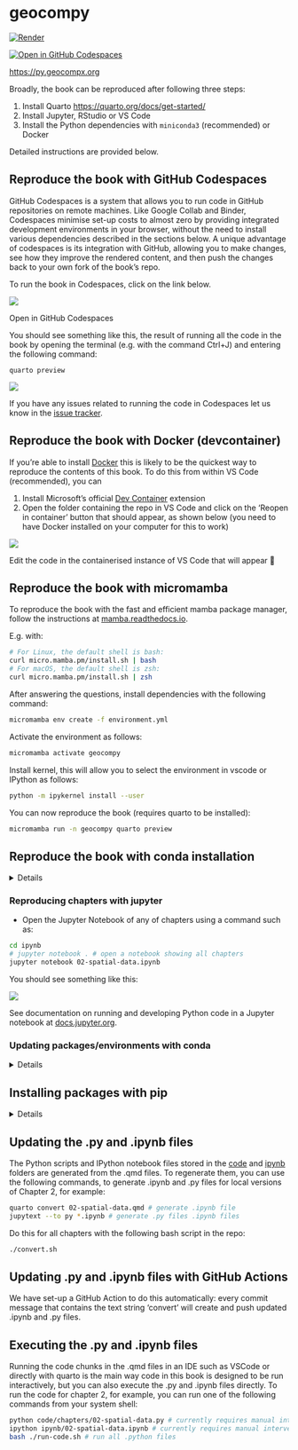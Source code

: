 
# geocompy

[![Render](https://github.com/geocompx/geocompy/actions/workflows/main.yaml/badge.svg)](https://github.com/geocompx/geocompy/actions/workflows/main.yaml)
<!-- [![Binder](http://mybinder.org/badge_logo.svg)](https://mybinder.org/v2/gh/geocompr/py/main?urlpath=lab/tree/ipynb) -->
[![Open in GitHub
Codespaces](https://github.com/codespaces/badge.svg)](https://github.com/codespaces/new?hide_repo_select=true&ref=main&repo=447558863)

<https://py.geocompx.org>

Broadly, the book can be reproduced after following three steps:

1.  Install Quarto https://quarto.org/docs/get-started/
2.  Install Jupyter, RStudio or VS Code
3.  Install the Python dependencies with `miniconda3` (recommended) or
    Docker

Detailed instructions are provided below.

<!-- ## Reproduce the book in Binder
&#10;To reproduce this book you can simply click on the link below to see the code running in your web browser (see details of how this works at [mybinder.org](https://mybinder.org/)):
&#10;[![Binder](http://mybinder.org/badge_logo.svg)](https://mybinder.org/v2/gh/geocompr/py/main?urlpath=lab/tree/ipynb)
 -->

## Reproduce the book with GitHub Codespaces

GitHub Codespaces is a system that allows you to run code in GitHub
repositories on remote machines. Like Google Collab and Binder,
Codespaces minimise set-up costs to almost zero by providing integrated
development environments in your browser, without the need to install
various dependencies described in the sections below. A unique advantage
of codespaces is its integration with GitHub, allowing you to make
changes, see how they improve the rendered content, and then push the
changes back to your own fork of the book’s repo.

To run the book in Codespaces, click on the link below.

<div>

[![](https://github.com/codespaces/badge.svg)](https://github.com/codespaces/new?hide_repo_select=true&ref=main&repo=447558863)

Open in GitHub Codespaces

</div>

You should see something like this, the result of running all the code
in the book by opening the terminal (e.g. with the command Ctrl+J) and
entering the following command:

    quarto preview

![](https://user-images.githubusercontent.com/1825120/202933280-e313c076-f188-4efd-9de1-5625eb169045.png)

If you have any issues related to running the code in Codespaces let us
know in the [issue
tracker](https://github.com/geocompx/geocompy/issues/114).

## Reproduce the book with Docker (devcontainer)

If you’re able to install
[Docker](https://docs.docker.com/desktop/install/) this is likely to be
the quickest way to reproduce the contents of this book. To do this from
within VS Code (recommended), you can

1.  Install Microsoft’s official [Dev
    Container](https://marketplace.visualstudio.com/items?itemName=ms-vscode-remote.remote-containers)
    extension
2.  Open the folder containing the repo in VS Code and click on the
    ‘Reopen in container’ button that should appear, as shown below (you
    need to have Docker installed on your computer for this to work)

![](https://user-images.githubusercontent.com/1825120/202933928-eb6de086-f9a5-43cd-9932-e6ec84746d45.png)

Edit the code in the containerised instance of VS Code that will appear
🎉

## Reproduce the book with micromamba

To reproduce the book with the fast and efficient mamba package manager,
follow the instructions at
[mamba.readthedocs.io](https://mamba.readthedocs.io/en/latest/installation.html#micromamba).

E.g. with:

``` bash
# For Linux, the default shell is bash:
curl micro.mamba.pm/install.sh | bash
# For macOS, the default shell is zsh:
curl micro.mamba.pm/install.sh | zsh
```

After answering the questions, install dependencies with the following
command:

``` bash
micromamba env create -f environment.yml
```

Activate the environment as follows:

``` bash
micromamba activate geocompy
```

Install kernel, this will allow you to select the environment in vscode
or IPython as follows:

``` bash
python -m ipykernel install --user
```

You can now reproduce the book (requires quarto to be installed):

``` bash
micromamba run -n geocompy quarto preview
```

## Reproduce the book with conda installation

<details>

### Installation on Windows

- Install [miniconda](https://docs.conda.io/en/latest/miniconda.html)
  either by:
  - Downloading and running the .exe link manually, or
  - With the
    [command](https://community.chocolatey.org/packages/miniconda3)
    `choco install miniconda3` from a PowerShell terminal after
    installing [Chocolatey](https://chocolatey.org/install)
- Open the Anaconda Prompt (or a fresh PowerShell terminal after running
  the command
  [`conda init powershell`](https://github.com/conda/conda/issues/8428#issuecomment-474867193)
  from the Anaconda prompt), navigate to the above-mentioned working
  directory, and then run:

### Installation on Mac/Linux

Install conda, e.g. with the following commands in a Linux terminal:

``` bash
wget https://repo.anaconda.com/miniconda/Miniconda3-py39_4.12.0-Linux-x86_64.sh
chmod +x Miniconda3-py39_4.12.0-Linux-x86_64.sh
./Miniconda3-py39_4.12.0-Linux-x86_64.sh
```

You should see prompts like this:

    Please answer 'yes' or 'no':'
    >>> yes

    Miniconda3 will now be installed into this location:
    /home/robin/miniconda3

      - Press ENTER to confirm the location
      - Press CTRL-C to abort the installation
      - Or specify a different location below

### Create and activate conda environment

After installing conda you should be able to run the `conda create env`
command above from bash to install the dependencies.

``` sh
 # Warning may take several (10+) minutes to install the dependencies:
conda env create -f environment.yml
```

Activate the new environment with

``` sh
conda activate geocompy # the default name of the environment
```

### Serving a local version of the book with quarto

Reproduce a live preview of the book with the following command, which
reqires that you have installed [quarto](https://quarto.org/):

``` sh
quarto preview # generate live preview of the book
```

</details>

### Reproducing chapters with jupyter

- Open the Jupyter Notebook of any of chapters using a command such as:

``` sh
cd ipynb
# jupyter notebook . # open a notebook showing all chapters
jupyter notebook 02-spatial-data.ipynb
```

You should see something like this:

![](https://user-images.githubusercontent.com/1825120/176920562-d2e7f9af-84b4-4352-8a50-9d9946084c66.png)

See documentation on running and developing Python code in a Jupyter
notebook at [docs.jupyter.org](https://docs.jupyter.org/en/latest/).

### Updating packages/environments with conda

<details>

Update all packages to the latest versions as follows:

``` sh
conda update --all
```

You can also install individual packages with:

``` sh
conda install jupyter # for example
```

or

``` sh
conda install -c conda-forge topojson # from the conda-forge channel
```

If you ever want to remove the environment, which is called `geocompy`
by default, you can run the following command:

``` sh
conda env remove -n geocompy
```

</details>

## Installing packages with pip

<details>

For Linux, use your preferred package manager to install the packages
used in the book (`geopandas`, `rasterio`, etc.) as specified in each
chapter, as well as the Jupyter Notebook interface. For example, using
`pip` to install the Jupyter Notebook package is as follows:

``` sh

pip install jupyter-book
```

</details>

## Updating the .py and .ipynb files

The Python scripts and IPython notebook files stored in the [code](code)
and [ipynb](ipynb) folders are generated from the .qmd files. To
regenerate them, you can use the following commands, to generate .ipynb
and .py files for local versions of Chapter 2, for example:

``` bash
quarto convert 02-spatial-data.qmd # generate .ipynb file
jupytext --to py *.ipynb # generate .py files .ipynb files
```

Do this for all chapters with the following bash script in the repo:

``` bash
./convert.sh
```

## Updating .py and .ipynb files with GitHub Actions

We have set-up a GitHub Action to do this automatically: every commit
message that contains the text string ‘convert’ will create and push
updated .ipynb and .py files.

## Executing the .py and .ipynb files

Running the code chunks in the .qmd files in an IDE such as VSCode or
directly with quarto is the main way code in this book is designed to be
run interactively, but you can also execute the .py and .ipynb files
directly. To run the code for chapter 2, for example, you can run one of
the following commands from your system shell:

``` bash
python code/chapters/02-spatial-data.py # currently requires manual intervention to complete, see #71
ipython ipynb/02-spatial-data.ipynb # currently requires manual intervention to complete, see #71
bash ./run-code.sh # run all .python files
```

<!-- ## Reproduce the book in a Docker container with VSCode IDE -->
<!-- Todo: help wanted -->
<!-- ## Reproduce the book in a Docker container
&#10;Note: experimental.
&#10;```
docker run -it -p 8888:8888 -v $(pwd):/root geocompr/geocompr:conda
jupyter 
```
&#10;## Reproduce the book in a Docker container with RStudio IDE
&#10;```bash
docker pull geocompr/geocompr:python
# Remove the --rm below for a persistent image
docker run --rm -d -p 8784:8787 -e DISABLE_AUTH=TRUE --name geocompy \
  -v $(pwd):/home/rstudio/pytest geocompr/geocompr:python
firefox localhost:8784 # or your browser of choice
# docker kill geocompy # stop the image
```
&#10;After opening the relevant project running `quarto preview` in the system shell in browser-based IDE opened by the command above, you should see something like this where you can run code and even modify the book and see changes with the previou command.
&#10;![](https://user-images.githubusercontent.com/1825120/156414301-bfe622c5-1290-4f85-8a21-08d2a6d77df1.png) -->
